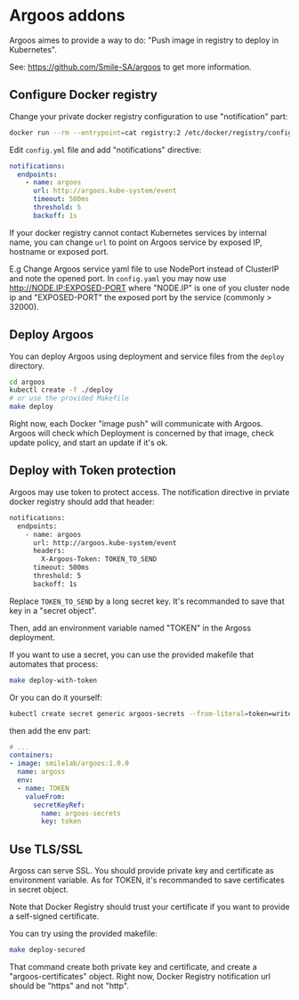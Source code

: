 # Argoos addons

Argoos aimes to provide a way to do: "Push image in registry to deploy in Kubernetes".

See: https://github.com/Smile-SA/argoos to get more information.

## Configure Docker registry

Change your private docker registry configuration to use "notification" part:

```bash
docker run --rm --entrypoint=cat registry:2 /etc/docker/registry/config.yml | tee config.yml
```

Edit `config.yml` file and add "notifications" directive:

```yaml
notifications:
  endpoints:
    - name: argoos
      url: http://argoos.kube-system/event
      timeout: 500ms
      threshold: 5
      backoff: 1s
```

If your docker registry cannot contact Kubernetes services by internal name, you can change `url` to point on Argoos service by exposed IP, hostname or exposed port. 

E.g Change Argoos service yaml file to use NodePort instead of ClusterIP and note the opened port. In `config.yaml` you may now use http://NODE.IP:EXPOSED-PORT where "NODE.IP" is one of you cluster node ip and "EXPOSED-PORT" the exposed port by the service (commonly > 32000).

## Deploy Argoos

You can deploy Argoos using deployment and service files from the `deploy` directory.

```bash
cd argoos
kubectl create -f ./deploy
# or use the provided Makefile
make deploy
```

Right now, each Docker "image push" will communicate with Argoos. Argoos will check which Deployment is concerned by that image, check update policy, and start an update if it's ok.

## Deploy with Token protection

Argoos may use token to protect access. The notification directive in prviate docker registry should add that header:


```bash
notifications:
  endpoints:
    - name: argoos
      url: http://argoos.kube-system/event
      headers:
        X-Argoos-Token: TOKEN_TO_SEND
      timeout: 500ms
      threshold: 5
      backoff: 1s
```

Replace `TOKEN_TO_SEND` by a long secret key. It's recommanded to save that key in a "secret object". 

Then, add an environment variable named "TOKEN" in the Argoss deployment. 

If you want to use a secret, you can use the provided makefile that automates that process:

```bash
make deploy-with-token
```

Or you can do it yourself:

```bash
kubectl create secret generic argoos-secrets --from-literal=token=write-a-token-there
```

then add the env part:

```yaml
# ...
containers:
- image: smilelab/argoos:1.0.0
  name: argoss
  env:
  - name: TOKEN
    valueFrom:
      secretKeyRef:
        name: argoos-secrets
        key: token
```

## Use TLS/SSL

Argoss can serve SSL. You should provide private key and certificate as environment variable. As for TOKEN, it's recommanded to save certificates in secret object.

Note that Docker Registry should trust your certificate if you want to provide a self-signed certificate.

You can try using the provided makefile:

```bash
make deploy-secured
```

That command create both private key and certificate, and create a "argoos-certificates" object. Right now, Docker Registry notification url should be "https" and not "http".



